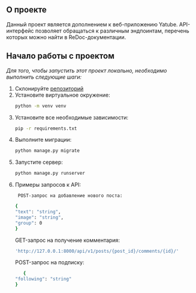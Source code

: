 <!-- О проекте -->
## О проекте

Данный проект является дополнением к веб-приложению Yatube. API-интерфейс позволяет обращаться к различным эндпоинтам, перечень которых можно найти в ReDoc-документации.


<!-- Начало работы -->
## Начало работы с проектом

_Для того, чтобы запустить этот проект локально, необходимо выполнить следующие шаги:_ 

1. Склонируйте [репозиторий](https://github.com/kabachok-prog/api_final_yatube)
2. Установите виртуальное окружение:
    ```sh
   python -m venv venv
   ```
2. Установите все необходимые зависимости:
   ```sh
   pip -r requirements.txt
   ```
3. Выполните миграции:
   ```sh
   python manage.py migrate
   ```
4. Запустите сервер:
   ```sh
   python manage.py runserver
   ```
5. Примеры запросов к API:
   ```
    POST-запрос на добавление нового поста:
   ```
   ```sh
   {
   "text": "string",
   "image": "string",
   "group": 0
   }
   ```
    GET-запрос на получение комментария:
   ```sh
   'http://127.0.0.1:8000/api/v1/posts/{post_id}/comments/{id}/'
   ```
    POST-запрос на подписку:
   ```sh
      {
   "following": "string"
   }
   ```
